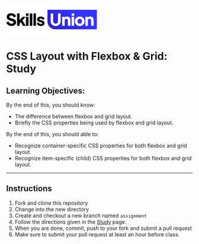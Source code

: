 [<img src="assets/images/su-logo.png" alt="Skills Union Logo" height="80px" />](https://www.skillsunion.com/)

# CSS Layout with Flexbox & Grid: Study

## Learning Objectives:
By the end of this, you should know:
- The difference between flexbox and grid layout.
- Briefly the CSS properties being used by flexbox and grid layout.

By the end of this, you should able to:
- Recognize container-specific CSS properties for both flexbox and grid layout.
- Recognize item-specific (child) CSS properties for both flexbox and grid layout.

---

## Instructions

1. Fork and clone this repository
2. Change into the new directory
3. Create and checkout a new branch named `assignment`
4. Follow the directions given in the [Study](study.md) page.
5. When you are done, commit, push to your fork and submit a pull request
6. Make sure to submit your pull request at least an hour before class.